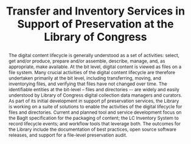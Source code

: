 ---
abstract: 'The digital content lifecycle is generally understood as a set of activities:
  select, get and/or produce, prepare and/or assemble, describe, manage, and, as appropriate,
  make available. At the bit level, digital content is viewed as files on a file system.
  Many crucial activities of the digital content lifecycle are therefore undertaken
  primarily at the bit level, including transferring, moving, and inventorying files,
  and verifying that files have not changed over time. The identifiable entities at
  the bit-level – files and directories -- are widely and easily understood by Library
  of Congress digital collection data managers and curators. As part of its initial
  development in support pf preservation services, the Library is working on a suite
  of solutions to enable the activities of the digital lifecycle for files and directories.
  Current and planned tool and service development focus on the BagIt specification
  for the packaging of content; the LC Inventory System to record lifecycle events;
  and workflow tools that leverage both. The outcomes for the Library include the
  documentation of best practices, open source software releases, and support for
  a file-level preservation audit.'
creators:
- Leslie Johnston
date: null
document_url: https://services.phaidra.univie.ac.at/api/object/o:185485/download
grand_parent: iPRES
institutions: []
keywords: []
landing_page_url: https://phaidra.univie.ac.at/o:185485
language: eng
layout: publication
license: CC BY-SA 2.0 AT
notes_url: null
parent: iPRES 2010
publication_type: paper
size: 377920
slides_url: null
source_name: iPRES
stream_url: null
title: Transfer and Inventory Services in Support of Preservation at the Library of
  Congress
year: 2010
---